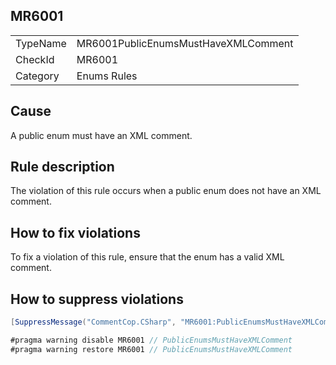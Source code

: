 ## MR6001

<table>
<tr>
  <td>TypeName</td>
  <td>MR6001PublicEnumsMustHaveXMLComment</td>
</tr>
<tr>
  <td>CheckId</td>
  <td>MR6001</td>
</tr>
<tr>
  <td>Category</td>
  <td>Enums Rules</td>
</tr>
</table>

## Cause

A public enum must have an XML comment.

## Rule description

The violation of this rule occurs when a public enum does not have an XML comment.

## How to fix violations

To fix a violation of this rule, ensure that the enum has a valid XML comment.

## How to suppress violations

```csharp
[SuppressMessage("CommentCop.CSharp", "MR6001:PublicEnumsMustHaveXMLComment", Justification = "Reviewed.")]
```

```csharp
#pragma warning disable MR6001 // PublicEnumsMustHaveXMLComment
#pragma warning restore MR6001 // PublicEnumsMustHaveXMLComment
```